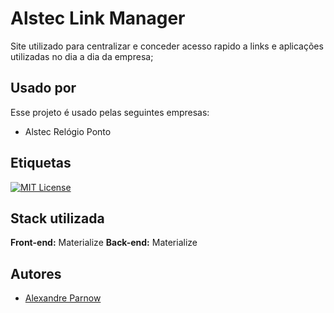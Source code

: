 # Alstec Link Manager
Site utilizado para centralizar e conceder acesso rapido a links e aplicações utilizadas no dia a dia da empresa;


## Usado por
Esse projeto é usado pelas seguintes empresas:
- Alstec Relógio Ponto


## Etiquetas
[![MIT License](https://img.shields.io/badge/License-MIT-green.svg)](https://choosealicense.com/licenses/mit/)


## Stack utilizada
**Front-end:** Materialize
**Back-end:** Materialize


## Autores
- [Alexandre Parnow](https://github.com/AlexandreParnow)